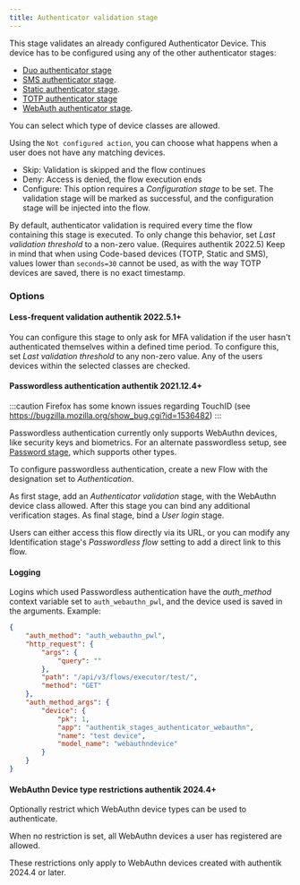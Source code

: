 ```yaml
---
title: Authenticator validation stage
---
```


This stage validates an already configured Authenticator Device. This device has to be configured using any of the other authenticator stages:

-   [Duo authenticator stage](../authenticator_duo/)
-   [SMS authenticator stage](../authenticator_sms/).
-   [Static authenticator stage](../authenticator_static/).
-   [TOTP authenticator stage](../authenticator_totp/)
-   [WebAuth authenticator stage](../authenticator_webauthn/).

You can select which type of device classes are allowed.

Using the `Not configured action`, you can choose what happens when a user does not have any matching devices.

-   Skip: Validation is skipped and the flow continues
-   Deny: Access is denied, the flow execution ends
-   Configure: This option requires a _Configuration stage_ to be set. The validation stage will be marked as successful, and the configuration stage will be injected into the flow.

By default, authenticator validation is required every time the flow containing this stage is executed. To only change this behavior, set _Last validation threshold_ to a non-zero value. (Requires authentik 2022.5)
Keep in mind that when using Code-based devices (TOTP, Static and SMS), values lower than `seconds=30` cannot be used, as with the way TOTP devices are saved, there is no exact timestamp.

### Options

#### Less-frequent validation <span class="badge badge--version">authentik 2022.5.1+</span>

You can configure this stage to only ask for MFA validation if the user hasn't authenticated themselves within a defined time period. To configure this, set _Last validation threshold_ to any non-zero value. Any of the users devices within the selected classes are checked.

#### Passwordless authentication <span class="badge badge--version">authentik 2021.12.4+</span>

:::caution
Firefox has some known issues regarding TouchID (see https://bugzilla.mozilla.org/show_bug.cgi?id=1536482)
:::

Passwordless authentication currently only supports WebAuthn devices, like security keys and biometrics. For an alternate passwordless setup, see [Password stage](../password/index.md#passwordless-login), which supports other types.

To configure passwordless authentication, create a new Flow with the designation set to _Authentication_.

As first stage, add an _Authenticator validation_ stage, with the WebAuthn device class allowed.
After this stage you can bind any additional verification stages.
As final stage, bind a _User login_ stage.

Users can either access this flow directly via its URL, or you can modify any Identification stage's _Passwordless flow_ setting to add a direct link to this flow.

#### Logging

Logins which used Passwordless authentication have the _auth_method_ context variable set to `auth_webauthn_pwl`, and the device used is saved in the arguments. Example:

```json
{
    "auth_method": "auth_webauthn_pwl",
    "http_request": {
        "args": {
            "query": ""
        },
        "path": "/api/v3/flows/executor/test/",
        "method": "GET"
    },
    "auth_method_args": {
        "device": {
            "pk": 1,
            "app": "authentik_stages_authenticator_webauthn",
            "name": "test device",
            "model_name": "webauthndevice"
        }
    }
}
```

#### WebAuthn Device type restrictions <span class="badge badge--version">authentik 2024.4+</span>

Optionally restrict which WebAuthn device types can be used to authenticate.

When no restriction is set, all WebAuthn devices a user has registered are allowed.

These restrictions only apply to WebAuthn devices created with authentik 2024.4 or later.
